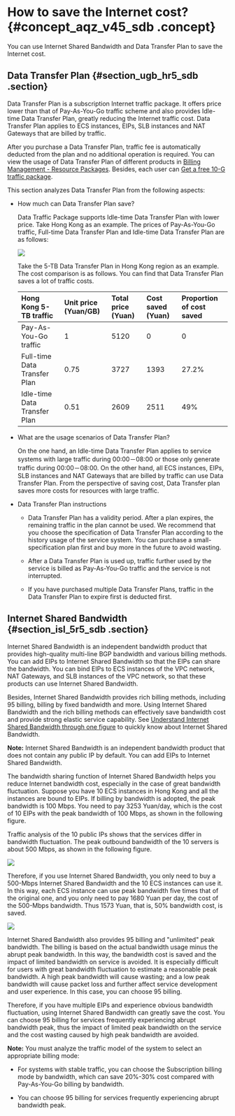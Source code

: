 # How to save the Internet cost? {#concept_aqz_v45_sdb .concept}

You can use Internet Shared Bandwidth and Data Transfer Plan to save the Internet cost.

## Data Transfer Plan {#section_ugb_hr5_sdb .section}

Data Transfer Plan is a subscription Internet traffic package. It offers price lower than that of Pay-As-You-Go traffic scheme and also provides Idle-time Data Transfer Plan, greatly reducing the Internet traffic cost. Data Transfer Plan applies to ECS instances, EIPs, SLB instances and NAT Gateways that are billed by traffic.

After you purchase a Data Transfer Plan, traffic fee is automatically deducted from the plan and no additional operation is required. You can view the usage of Data Transfer Plan of different products in [Billing Management - Resource Packages](https://expense.console.aliyun.com/?spm=5176.doc55774.2.5.zPwbsg#/flow/list/). Besides, each user can [Get a free 10-G traffic package](https://common-buy.aliyun.com/?spm=5176.doc55774.2.2.8o97Ib&&commodityCode=flowbag#/buy).

This section analyzes Data Transfer Plan from the following aspects:

-   How much can Data Transfer Plan save?

    Data Traffic Package supports Idle-time Data Transfer Plan with lower price. Take Hong Kong as an example. The prices of Pay-As-You-Go traffic, Full-time Data Transfer Plan and Idle-time Data Transfer Plan are as follows:

    ![](http://static-aliyun-doc.oss-cn-hangzhou.aliyuncs.com/assets/img/2450/1540873156830_en-US.jpg)

    Take the 5-TB Data Transfer Plan in Hong Kong region as an example. The cost comparison is as follows. You can find that Data Transfer Plan saves a lot of traffic costs.

    |Hong Kong 5-TB traffic|Unit price \(Yuan/GB\)|Total price \(Yuan\)|Cost saved \(Yuan\)|Proportion of cost saved|
    |:---------------------|:---------------------|:-------------------|:------------------|:-----------------------|
    |Pay-As-You-Go traffic|1|5120|0|0|
    |Full-time Data Transfer Plan|0.75|3727|1393|27.2%|
    |Idle-time Data Transfer Plan|0.51|2609|2511|49%|

-   What are the usage scenarios of Data Transfer Plan?

    On the one hand, an Idle-time Data Transfer Plan applies to service systems with large traffic during 00:00－08:00 or those only generate traffic during 00:00－08:00. On the other hand, all ECS instances, EIPs, SLB instances and NAT Gateways that are billed by traffic can use Data Transfer Plan. From the perspective of saving cost, Data Transfer plan saves more costs for resources with large traffic.

-   Data Transfer Plan instructions

    -   Data Transfer Plan has a validity period. After a plan expires, the remaining traffic in the plan cannot be used. We recommend that you choose the specification of Data Transfer Plan according to the history usage of the service system. You can purchase a small-specification plan first and buy more in the future to avoid wasting.

    -   After a Data Transfer Plan is used up, traffic further used by the service is billed as Pay-As-You-Go traffic and the service is not interrupted.

    -   If you have purchased multiple Data Transfer Plans, traffic in the Data Transfer Plan to expire first is deducted first.


## Internet Shared Bandwidth {#section_isl_5r5_sdb .section}

Internet Shared Bandwidth is an independent bandwidth product that provides high-quality multi-line BGP bandwidth and various billing methods. You can add EIPs to Internet Shared Bandwidth so that the EIPs can share the bandwidth. You can bind EIPs to ECS instances of the VPC network, NAT Gateways, and SLB instances of the VPC network, so that these products can use Internet Shared Bandwidth.

Besides, Internet Shared Bandwidth provides rich billing methods, including 95 billing, billing by fixed bandwidth and more. Using Internet Shared Bandwidth and the rich billing methods can effectively save bandwidth cost and provide strong elastic service capability. See [Understand Internet Shared Bandwidth through one figure](https://yq.aliyun.com/articles/185545?spm=a2c4g.11186623.2.6.bTGD2h) to quickly know about Internet Shared Bandwidth.

**Note:** Internet Shared Bandwidth is an independent bandwidth product that does not contain any public IP by default. You can add EIPs to Internet Shared Bandwidth.

The bandwidth sharing function of Internet Shared Bandwidth helps you reduce Internet bandwidth cost, especially in the case of great bandwidth fluctuation. Suppose you have 10 ECS instances in Hong Kong and all the instances are bound to EIPs. If billing by bandwidth is adopted, the peak bandwidth is 100 Mbps. You need to pay 3253 Yuan/day, which is the cost of 10 EIPs with the peak bandwidth of 100 Mbps, as shown in the following figure.

Traffic analysis of the 10 public IPs shows that the services differ in bandwidth fluctuation. The peak outbound bandwidth of the 10 servers is about 500 Mbps, as shown in the following figure.

![](http://static-aliyun-doc.oss-cn-hangzhou.aliyuncs.com/assets/img/2450/1540873156832_en-US.png)

Therefore, if you use Internet Shared Bandwidth, you only need to buy a 500-Mbps Internet Shared Bandwidth and the 10 ECS instances can use it. In this way, each ECS instance can use peak bandwidth five times that of the original one, and you only need to pay 1680 Yuan per day, the cost of the 500-Mbps bandwidth. Thus 1573 Yuan, that is, 50% bandwidth cost, is saved.

![](http://static-aliyun-doc.oss-cn-hangzhou.aliyuncs.com/assets/img/2450/1540873156833_en-US.png)

Internet Shared Bandwidth also provides 95 billing and "unlimited" peak bandwidth. The billing is based on the actual bandwidth usage minus the abrupt peak bandwidth. In this way, the bandwidth cost is saved and the impact of limited bandwidth on service is avoided. It is especially difficult for users with great bandwidth fluctuation to estimate a reasonable peak bandwidth. A high peak bandwidth will cause wasting; and a low peak bandwidth will cause packet loss and further affect service development and user experience. In this case, you can choose 95 billing.

Therefore, if you have multiple EIPs and experience obvious bandwidth fluctuation, using Internet Shared Bandwidth can greatly save the cost. You can choose 95 billing for services frequently experiencing abrupt bandwidth peak, thus the impact of limited peak bandwidth on the service and the cost wasting caused by high peak bandwidth are avoided.

**Note:** You must analyze the traffic model of the system to select an appropriate billing mode:

-   For systems with stable traffic, you can choose the Subscription billing mode by bandwidth, which can save 20%-30% cost compared with Pay-As-You-Go billing by bandwidth.

-   You can choose 95 billing for services frequently experiencing abrupt bandwidth peak.


